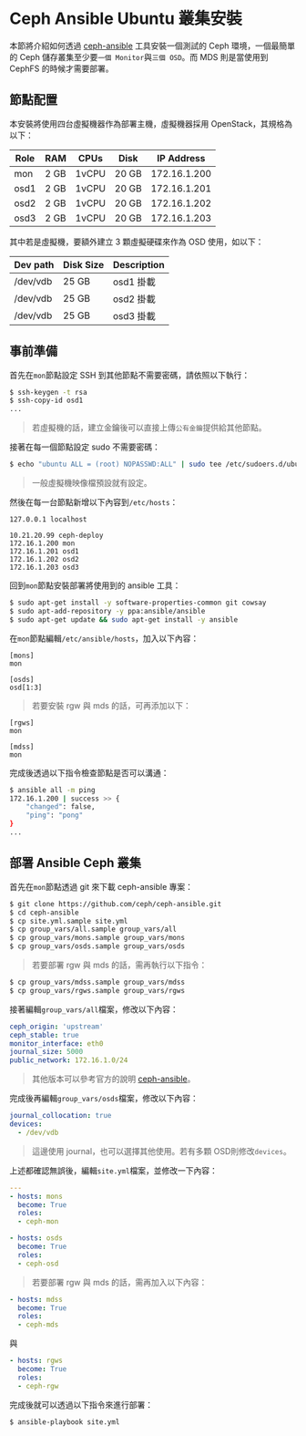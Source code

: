 # Ceph Ansible Ubuntu 叢集安裝
本節將介紹如何透過 [ceph-ansible](https://github.com/ceph/ceph-ansible) 工具安裝一個測試的 Ceph 環境，一個最簡單的 Ceph 儲存叢集至少要```一個 Monitor```與```三個 OSD```。而 MDS 則是當使用到 CephFS 的時候才需要部署。


## 節點配置
本安裝將使用四台虛擬機器作為部署主機，虛擬機器採用 OpenStack，其規格為以下：

| Role | RAM  | CPUs  | Disk | IP Address |
|------|------|-------|------|------------|
| mon  | 2 GB | 1vCPU | 20 GB|172.16.1.200|
| osd1 | 2 GB | 1vCPU | 20 GB|172.16.1.201|
| osd2 | 2 GB | 1vCPU | 20 GB|172.16.1.202|
| osd3 | 2 GB | 1vCPU | 20 GB|172.16.1.203|


其中若是虛擬機，要額外建立 3 顆虛擬硬碟來作為 OSD 使用，如以下：

| Dev path  |Disk Size|Description|
|-----------|---------|-----------|
| /dev/vdb  |  25 GB  | osd1 掛載  |
| /dev/vdb  |  25 GB  | osd2 掛載  |
| /dev/vdb  |  25 GB  | osd3 掛載  |

## 事前準備
首先在```mon```節點設定 SSH 到其他節點不需要密碼，請依照以下執行：
```sh
$ ssh-keygen -t rsa
$ ssh-copy-id osd1
...
```
> 若虛擬機的話，建立金鑰後可以直接上傳```公有金鑰```提供給其他節點。

接著在每一個節點設定 sudo 不需要密碼：
```sh
$ echo "ubuntu ALL = (root) NOPASSWD:ALL" | sudo tee /etc/sudoers.d/ubuntu && sudo chmod 440 /etc/sudoers.d/ubuntu
```
> 一般虛擬機映像檔預設就有設定。


然後在每一台節點新增以下內容到```/etc/hosts```：
```
127.0.0.1 localhost

10.21.20.99 ceph-deploy
172.16.1.200 mon
172.16.1.201 osd1
172.16.1.202 osd2
172.16.1.203 osd3
```

回到```mon```節點安裝部署將使用到的 ansible 工具：
```sh
$ sudo apt-get install -y software-properties-common git cowsay
$ sudo apt-add-repository -y ppa:ansible/ansible
$ sudo apt-get update && sudo apt-get install -y ansible
```

在```mon```節點編輯```/etc/ansible/hosts```，加入以下內容：
```
[mons]
mon

[osds]
osd[1:3]
```
> 若要安裝 rgw 與 mds 的話，可再添加以下：
```
[rgws]
mon

[mdss]
mon
```

完成後透過以下指令檢查節點是否可以溝通：
```sh
$ ansible all -m ping
172.16.1.200 | success >> {
    "changed": false,
    "ping": "pong"
}
...
```

## 部署 Ansible Ceph 叢集
首先在```mon```節點透過 git 來下載 ceph-ansible 專案：
```sh
$ git clone https://github.com/ceph/ceph-ansible.git
$ cd ceph-ansible
$ cp site.yml.sample site.yml
$ cp group_vars/all.sample group_vars/all
$ cp group_vars/mons.sample group_vars/mons
$ cp group_vars/osds.sample group_vars/osds
```
> 若要部署 rgw 與 mds 的話，需再執行以下指令：
```sh
$ cp group_vars/mdss.sample group_vars/mdss
$ cp group_vars/rgws.sample group_vars/rgws
```

接著編輯```group_vars/all```檔案，修改以下內容：
```yml
ceph_origin: 'upstream'
ceph_stable: true
monitor_interface: eth0
journal_size: 5000
public_network: 172.16.1.0/24
```
> 其他版本可以參考官方的說明 [ceph-ansible](https://github.com/ceph/ceph-ansible)。

完成後再編輯```group_vars/osds```檔案，修改以下內容：
```yml
journal_collocation: true
devices:
  - /dev/vdb
```
> 這邊使用 journal，也可以選擇其他使用。若有多顆 OSD則修改```devices```。

上述都確認無誤後，編輯```site.yml```檔案，並修改一下內容：
```yml
---
- hosts: mons
  become: True
  roles:
  - ceph-mon

- hosts: osds
  become: True
  roles:
  - ceph-osd
```
> 若要部署 rgw 與 mds 的話，需再加入以下內容：
```yml
- hosts: mdss
  become: True
  roles:
  - ceph-mds
```
與
```yml
- hosts: rgws
  become: True
  roles:
  - ceph-rgw
```

完成後就可以透過以下指令來進行部署：
```sh
$ ansible-playbook site.yml
```
